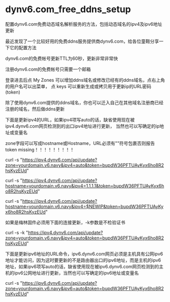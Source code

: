 # dynv6.com_free_ddns_setup
配置dynv6.com免费动态域名解析服务的方法，包括动态域名的ipv4及ipv6地址更新  
 
最近发现了一个比较好用的免费ddns服务提供商dynv6.com，给各位童鞋分享一下它的配置方法

dynv6.com的免费帐号更新TTL为60秒，更新非常非常快

注册dynv6.com的免费帐号只需要一个邮箱

登录进去后点 My Zones 可以增加ddns域名或修改已经有的ddns域名，点右上角的用户名可以出菜单，
点 keys 可以重新生成或拷贝用于更新ip的URL密码(token)

除了使用dynv6.com提供的ddns域名，你也可以迁入自己在其他域名注册商已经注册的域名，然后做ddns更新

下面是更新ipv4的URL，如果ipv4项写auto的话，缺省使用现在被ipv4.dynv6.com网页检测到的出口ipv4地址进行更新，
当然也可以写确定的ip地址或变量名

zone字段可以写成hostname或Hostname，URL必须有""符号包裹否则报告token missing！！！！！！！！！

curl -s "https://ipv4.dynv6.com/api/update?zone=yourdomain.v6.navy&ipv4=auto&token=bupdW36PFTUAyKyx6ho8R2hsKyzEUd"

curl -s "https://ipv4.dynv6.com/api/update?hostname=yourdomain.v6.navy&ipv4=1.1.1.1&token=bupdW36PFTUAyKyx6ho8R2hsKyzEUd"

curl -s "https://ipv4.dynv6.com/api/update?hostname=yourdomain.v6.navy&ipv4=$NEWIP&token=bupdW36PFTUAyKyx6ho8R2hsKyzEUd"

如果是梅林固件必须用下面的连接更新，-k参数是不检验证书

curl -s -k "https://ipv4.dynv6.com/api/update?zone=yourdomain.v6.navy&ipv4=auto&token=bupdW36PFTUAyKyx6ho8R2hsKyzEUd"

下面是更新ipv6地址的URL命令，ipv6.dynv6.com网页必须是主机具有公网ipv6地址才能访问，因为这时要更新的不是路由器出口的ipv6地址，而是主机的ipv6地址，如果ipv6项写auto的话，缺省使用现在被ipv6.dynv6.com网页检测到的主机的ipv6公网地址进行更新，当然也可以写确定的ipv6地址或变量名

curl -s "https://ipv6.dynv6.com/api/update?zone=yourdomain.v6.navy&ipv6=auto&token=bupdW36PFTUAyKyx6ho8R2hsKyzEUd"  
  
   
     

